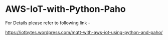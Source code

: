 # AWS-IoT-with-Python-Paho

For Details please refer to following link -

https://iotbytes.wordpress.com/mqtt-with-aws-iot-using-python-and-paho/
